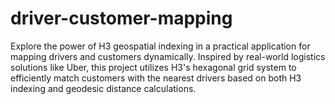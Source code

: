 # driver-customer-mapping
Explore the power of H3 geospatial indexing in a practical application for mapping drivers and customers dynamically. Inspired by real-world logistics solutions like Uber, this project utilizes H3's hexagonal grid system to efficiently match customers with the nearest drivers based on both H3 indexing and geodesic distance calculations.
